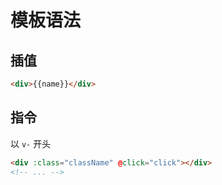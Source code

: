 # 模板语法

## 插值

```html
<div>{{name}}</div>
```

## 指令

以 `v-` 开头

```html
<div :class="className" @click="click"></div>
<!-- ... -->
```
